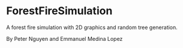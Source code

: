 # ForestFireSimulation
A forest fire simulation with 2D graphics and random tree generation.

By Peter Nguyen and Emmanuel Medina Lopez
